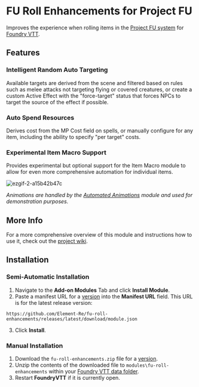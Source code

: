 ﻿# FU Roll Enhancements for Project FU
Improves the experience when rolling items in the [Project FU system](https://github.com/League-of-Fabulous-Developers/FoundryVTT-Fabula-Ultima) for [Foundry VTT](https://foundryvtt.com/).
## Features
### Intelligent Random Auto Targeting
Available targets are derived from the scene and filtered based on rules such as melee attacks not targeting flying or covered creatures, or create a custom Active Effect with the "force-target" status that forces NPCs to target the source of the effect if possible.
### Auto Spend Resources
Derives cost from the MP Cost field on spells, or manually configure for any item, including the ability to specify "per target" costs.
### Experimental Item Macro Support
Provides experimental but optional support for the Item Macro module to allow for even more comprehensive automation for individual items.

![ezgif-2-a15b42b47c](https://github.com/user-attachments/assets/0ee4fe34-9008-4dc5-ac03-e38753422e2c)

*Animations are handled by the [Automated Animations](https://github.com/otigon/automated-jb2a-animations) module and used for demonstration purposes.*

## More Info
For a more comprehensive overview of this module and instructions how to use it, check out the [project wiki](https://github.com/Element-Re/fu-roll-enhancements/wiki).

## Installation
### Semi-Automatic Installation
1. Navigate to the **Add-on Modules** Tab and click **Install Module**.
2. Paste a manifest URL for a [version](https://github.com/Element-Re/fu-roll-enhancements/releases) into the **Manifest URL** field. This URL is for the latest release version:

`https://github.com/Element-Re/fu-roll-enhancements/releases/latest/download/module.json`

3. Click **Install**.
### Manual Installation
1. Download the `fu-roll-enhancements.zip` file for a [version](https://github.com/Element-Re/fu-roll-enhancements/releases).
2. Unzip the contents of the downloaded file to `modules\fu-roll-enhancements` within your [Foundry VTT data folder](https://foundryvtt.com/article/configuration/#where-user-data).
3. Restart **FoundryVTT** if it is currently open.
